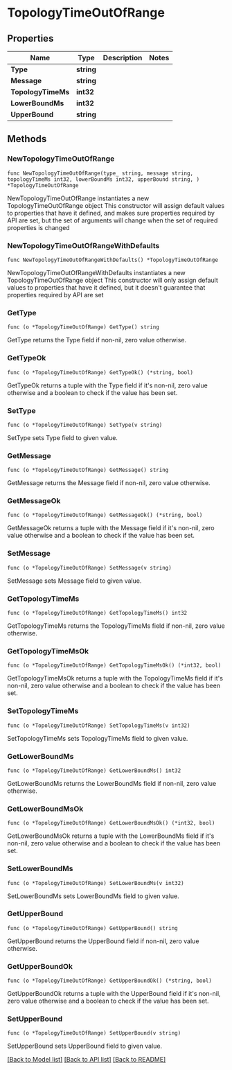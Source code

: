# TopologyTimeOutOfRange

## Properties

Name | Type | Description | Notes
------------ | ------------- | ------------- | -------------
**Type** | **string** |  | 
**Message** | **string** |  | 
**TopologyTimeMs** | **int32** |  | 
**LowerBoundMs** | **int32** |  | 
**UpperBound** | **string** |  | 

## Methods

### NewTopologyTimeOutOfRange

`func NewTopologyTimeOutOfRange(type_ string, message string, topologyTimeMs int32, lowerBoundMs int32, upperBound string, ) *TopologyTimeOutOfRange`

NewTopologyTimeOutOfRange instantiates a new TopologyTimeOutOfRange object
This constructor will assign default values to properties that have it defined,
and makes sure properties required by API are set, but the set of arguments
will change when the set of required properties is changed

### NewTopologyTimeOutOfRangeWithDefaults

`func NewTopologyTimeOutOfRangeWithDefaults() *TopologyTimeOutOfRange`

NewTopologyTimeOutOfRangeWithDefaults instantiates a new TopologyTimeOutOfRange object
This constructor will only assign default values to properties that have it defined,
but it doesn't guarantee that properties required by API are set

### GetType

`func (o *TopologyTimeOutOfRange) GetType() string`

GetType returns the Type field if non-nil, zero value otherwise.

### GetTypeOk

`func (o *TopologyTimeOutOfRange) GetTypeOk() (*string, bool)`

GetTypeOk returns a tuple with the Type field if it's non-nil, zero value otherwise
and a boolean to check if the value has been set.

### SetType

`func (o *TopologyTimeOutOfRange) SetType(v string)`

SetType sets Type field to given value.


### GetMessage

`func (o *TopologyTimeOutOfRange) GetMessage() string`

GetMessage returns the Message field if non-nil, zero value otherwise.

### GetMessageOk

`func (o *TopologyTimeOutOfRange) GetMessageOk() (*string, bool)`

GetMessageOk returns a tuple with the Message field if it's non-nil, zero value otherwise
and a boolean to check if the value has been set.

### SetMessage

`func (o *TopologyTimeOutOfRange) SetMessage(v string)`

SetMessage sets Message field to given value.


### GetTopologyTimeMs

`func (o *TopologyTimeOutOfRange) GetTopologyTimeMs() int32`

GetTopologyTimeMs returns the TopologyTimeMs field if non-nil, zero value otherwise.

### GetTopologyTimeMsOk

`func (o *TopologyTimeOutOfRange) GetTopologyTimeMsOk() (*int32, bool)`

GetTopologyTimeMsOk returns a tuple with the TopologyTimeMs field if it's non-nil, zero value otherwise
and a boolean to check if the value has been set.

### SetTopologyTimeMs

`func (o *TopologyTimeOutOfRange) SetTopologyTimeMs(v int32)`

SetTopologyTimeMs sets TopologyTimeMs field to given value.


### GetLowerBoundMs

`func (o *TopologyTimeOutOfRange) GetLowerBoundMs() int32`

GetLowerBoundMs returns the LowerBoundMs field if non-nil, zero value otherwise.

### GetLowerBoundMsOk

`func (o *TopologyTimeOutOfRange) GetLowerBoundMsOk() (*int32, bool)`

GetLowerBoundMsOk returns a tuple with the LowerBoundMs field if it's non-nil, zero value otherwise
and a boolean to check if the value has been set.

### SetLowerBoundMs

`func (o *TopologyTimeOutOfRange) SetLowerBoundMs(v int32)`

SetLowerBoundMs sets LowerBoundMs field to given value.


### GetUpperBound

`func (o *TopologyTimeOutOfRange) GetUpperBound() string`

GetUpperBound returns the UpperBound field if non-nil, zero value otherwise.

### GetUpperBoundOk

`func (o *TopologyTimeOutOfRange) GetUpperBoundOk() (*string, bool)`

GetUpperBoundOk returns a tuple with the UpperBound field if it's non-nil, zero value otherwise
and a boolean to check if the value has been set.

### SetUpperBound

`func (o *TopologyTimeOutOfRange) SetUpperBound(v string)`

SetUpperBound sets UpperBound field to given value.



[[Back to Model list]](../README.md#documentation-for-models) [[Back to API list]](../README.md#documentation-for-api-endpoints) [[Back to README]](../README.md)


